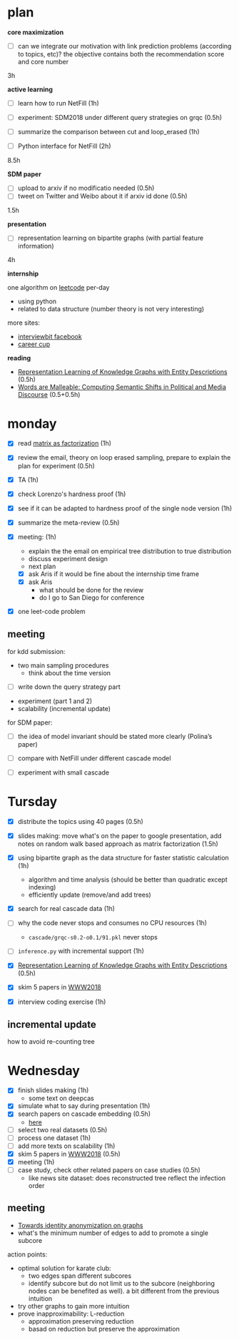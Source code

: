 # plan

**core maximization**

- [ ] can we integrate our motivation with link prediction problems (according to topics, etc)? the objective contains both the recommendation score and core number

3h

**active learning**

- [ ] learn how to run NetFill (1h)
- [ ] experiment: SDM2018 under different query strategies on grqc (0.5h)
- [ ] summarize the comparison between cut and loop_erased (1h)
- [ ] Python interface for NetFill (2h)


8.5h 

**SDM paper**

- [ ] upload to arxiv if no modificatio needed (0.5h)
- [ ] tweet on Twitter and Weibo about it if arxiv id done (0.5h)

1.5h

**presentation**

- [ ] representation learning on bipartite graphs (with partial feature information)

4h

**internship**

one algorithm on [leetcode](https://leetcode.com/problemset/all/) per-day

- using python
- related to data structure (number theory is not very interesting)

more sites:

- [interviewbit facebook](https://www.interviewbit.com/facebook-interview-questions/#questions)
- [career cup](https://careercup.com/page?pid=facebook-interview-questions)


**reading**

- [Representation Learning of Knowledge Graphs with Entity Descriptions](https://www.aaai.org/ocs/index.php/AAAI/AAAI16/paper/download/12216/12004) (0.5h)
- [Words are Malleable: Computing  Semantic Shifts in Political and  Media Discourse](https://arxiv.org/abs/1711.05603) (0.5+0.5h)

# monday

- [X] read [matrix as factorization](https://arxiv.org/pdf/1710.02971.pdf) (1h)
- [X] review the email, theory on loop erased sampling, prepare to explain the plan for experiment (0.5h)
- [X] TA (1h)
- [X] check Lorenzo's hardness proof (1h)
- [X] see if it can be adapted to hardness proof of the single node version (1h)
- [X] summarize the meta-review (0.5h)
- [X] meeting: (1h)
  - explain the the email on empirical tree distribution to true distribution
  - discuss experiment design
  - next plan
  - [X] ask Aris if it would be fine about the internship time frame
  - [X] ask Aris 
    - what should be done for the review
    - do I go to San Diego for conference
- [X] one leet-code problem


## meeting

for kdd submission:

- two main sampling procedures 
  - think about the time version
- [ ] write down the query strategy part
- experiment (part 1 and 2)
- scalability (incremental update)

for SDM paper:

- [ ] the idea of model invariant should be stated more clearly (Polina’s paper)
- [ ] compare with NetFill under different cascade model
- [ ] experiment with small cascade


# Tursday

- [X] distribute the topics using 40 pages (0.5h)
- [X] slides making: move what's on the paper to google presentation, add notes on random walk based approach as matrix factorization (1.5h)
- [X] using bipartite graph as the data structure for faster statistic calculation (1h)
  - algorithm and time analysis (should be better than quadratic except indexing)
  - efficiently update (remove/and add trees)
- [X] search for real cascade data (1h)
- [ ] why the code never stops and consumes no CPU resources (1h)
  - `cascade/grqc-s0.2-o0.1/91.pkl` never stops
- [ ] `inference.py` with incremental support (1h)
- [X] [Representation Learning of Knowledge Graphs with Entity Descriptions](https://www.aaai.org/ocs/index.php/AAAI/AAAI16/paper/download/12216/12004) (0.5h)
- [X] skim 5 papers in [WWW2018](https://www2018.thewebconf.org/program/social-network-analysis/)
- [X] interview coding exercise (1h)


## incremental update

how to avoid re-counting tree

# Wednesday

- [X] finish slides making (1h)
  - some text on deepcas
- [X] simulate what to say during presentation (1h)
- [X] search papers on cascade embedding (0.5h)
  - [here](jan/cascade-embedding-papers.md)
- [ ] select two real datasets (0.5h)
- [ ] process one dataset (1h)
- [ ] add more texts on scalability (1h)
- [X] skim 5 papers in [WWW2018](https://www2018.thewebconf.org/program/social-network-analysis/) (0.5h)
- [X] meeting (1h)
- [ ] case study, check other related papers on case studies (0.5h)
  - like news site dataset: does reconstructed tree reflect the infection order


## meeting


- [Towards identity anonymization on graphs](https://dl.acm.org/citation.cfm?id=1376629)
- what's the minimum number of edges to add to promote a single subcore

action points:

- optimal solution for karate club: 
  - two edges span different subcores
  - identify subcore but do not limit us to the subcore (neighboring nodes can be benefited as well). a bit different from the previous intuition
- try other graphs to gain more intuition
- prove inapproximability: L-reduction
  - approximation preserving reduction
  - basad on reduction but preserve the approximation